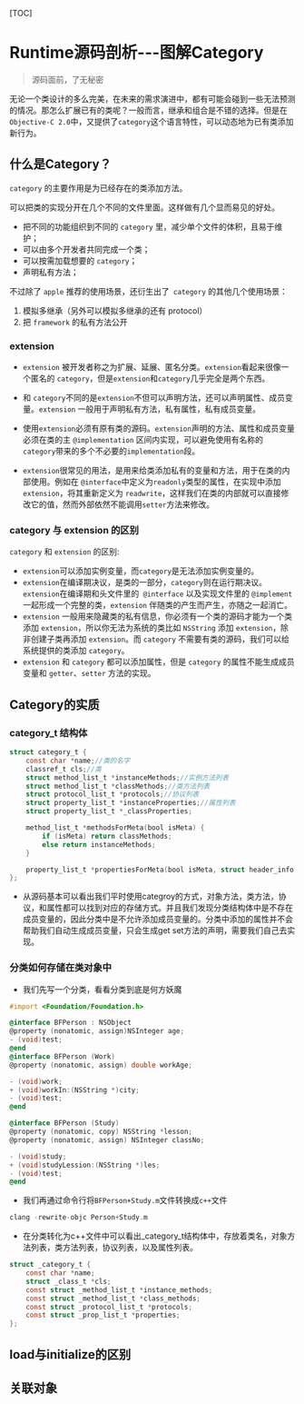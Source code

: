 [TOC]

# Runtime源码剖析---图解Category

> 源码面前，了无秘密

无论一个类设计的多么完美，在未来的需求演进中，都有可能会碰到一些无法预测的情况。那怎么扩展已有的类呢？一般而言，继承和组合是不错的选择。但是在`Objective-C 2.0`中，又提供了`category`这个语言特性，可以动态地为已有类添加新行为。

## 什么是Category？

`category` 的主要作用是为已经存在的类添加方法。

可以把类的实现分开在几个不同的文件里面。这样做有几个显而易见的好处。

- 把不同的功能组织到不同的 `category` 里，减少单个文件的体积，且易于维护；
- 可以由多个开发者共同完成一个类；
- 可以按需加载想要的 `category`；
- 声明私有方法；

不过除了 `apple` 推荐的使用场景，还衍生出了` category` 的其他几个使用场景：

1. 模拟多继承（另外可以模拟多继承的还有 protocol）
2. 把 `framework` 的私有方法公开

### extension

- `extension` 被开发者称之为扩展、延展、匿名分类。`extension`看起来很像一个匿名的 `category`，但是`extension`和`category`几乎完全是两个东西。

- 和 `category`不同的是`extension`不但可以声明方法，还可以声明属性、成员变量。`extension` 一般用于声明私有方法，私有属性，私有成员变量。

- 使用`extension`必须有原有类的源码。`extension`声明的方法、属性和成员变量必须在类的主 `@implementation` 区间内实现，可以避免使用有名称的`category`带来的多个不必要的`implementation`段。

- `extension`很常见的用法，是用来给类添加私有的变量和方法，用于在类的内部使用。例如在 `@interface`中定义为`readonly`类型的属性，在实现中添加`extension`，将其重新定义为 `readwrite`，这样我们在类的内部就可以直接修改它的值，然而外部依然不能调用`setter`方法来修改。

### category 与 extension 的区别

`category` 和 `extension` 的区别:

- `extension`可以添加实例变量，而`category`是无法添加实例变量的。
- `extension`在编译期决议，是类的一部分，`category`则在运行期决议。`extension`在编译期和头文件里的` @interface` 以及实现文件里的 `@implement` 一起形成一个完整的类，`extension` 伴随类的产生而产生，亦随之一起消亡。
- `extension` 一般用来隐藏类的私有信息，你必须有一个类的源码才能为一个类添加 `extension`，所以你无法为系统的类比如 `NSString` 添加 `extension`，除非创建子类再添加 `extension`。而 `category` 不需要有类的源码，我们可以给系统提供的类添加 `category`。
- `extension` 和 `category` 都可以添加属性，但是 `category` 的属性不能生成成员变量和 `getter`、`setter` 方法的实现。

## Category的实质

### category_t 结构体

```objective-c
struct category_t {
    const char *name;//类的名字
    classref_t cls;//类
    struct method_list_t *instanceMethods;//实例方法列表
    struct method_list_t *classMethods;//类方法列表
    struct protocol_list_t *protocols;//协议列表
    struct property_list_t *instanceProperties;//属性列表
    struct property_list_t *_classProperties;

    method_list_t *methodsForMeta(bool isMeta) {
        if (isMeta) return classMethods;
        else return instanceMethods;
    }

    property_list_t *propertiesForMeta(bool isMeta, struct header_info *hi);
};
```

- 从源码基本可以看出我们平时使用categroy的方式，对象方法，类方法，协议，和属性都可以找到对应的存储方式。并且我们发现分类结构体中是不存在成员变量的，因此分类中是不允许添加成员变量的。分类中添加的属性并不会帮助我们自动生成成员变量，只会生成get set方法的声明，需要我们自己去实现。

### 分类如何存储在类对象中

- 我们先写一个分类，看看分类到底是何方妖魔

```objective-c
#import <Foundation/Foundation.h>

@interface BFPerson : NSObject
@property (nonatomic, assign)NSInteger age;
- (void)test;
@end
@interface BFPerson (Work)
@property (nonatomic, assign) double workAge;

- (void)work;
+ (void)workIn:(NSString *)city;
- (void)test;
@end

@interface BFPerson (Study)
@property (nonatomic, copy) NSString *lesson;
@property (nonatomic, assign) NSInteger classNo;

- (void)study;
+ (void)studyLession:(NSString *)les;
- (void)test;
@end
```

- 我们再通过命令行将`BFPerson+Study.m`文件转换成`c++`文件

```objective-c
clang -rewrite-objc Person+Study.m
```

- 在分类转化为c++文件中可以看出_category_t结构体中，存放着类名，对象方法列表，类方法列表，协议列表，以及属性列表。

```objective-c
struct _category_t {
	const char *name;
	struct _class_t *cls;
	const struct _method_list_t *instance_methods;
	const struct _method_list_t *class_methods;
	const struct _protocol_list_t *protocols;
	const struct _prop_list_t *properties;
};
```



## load与initialize的区别

## 关联对象


